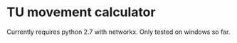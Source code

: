 # TU movement calculator
Currently requires python 2.7 with networkx.
Only tested on windows so far.

